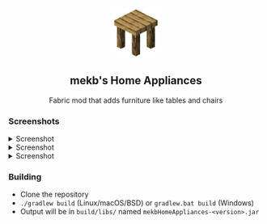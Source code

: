 <h3 align="center">
  <img width="100" height="100" alt="mekb's Home Appliances" src="src/main/resources/assets/mekbhomeappliances/icon.png" /><br/>
  <h2 align="center">mekb's Home Appliances</h2>
  <p align="center">Fabric mod that adds furniture like tables and chairs</p>
</h3>

### Screenshots
<details>
<summary>Screenshot</summary>
<img src="assets/screenshot1.png" alt="Cherry table and chairs in the cherry blossom biome"/>
</details>
<details>
<summary>Screenshot</summary>
<img src="assets/screenshot2.png" alt="Oak table and chairs in plains biome"/>
</details>
<details>
<summary>Screenshot</summary>
<img src="assets/screenshot3.png" alt="Spruce coffee table"/>
</details>

### Building
- Clone the repository
- `./gradlew build` (Linux/macOS/BSD) or `gradlew.bat build` (Windows)
- Output will be in `build/libs/` named `mekbHomeAppliances-<version>.jar`
